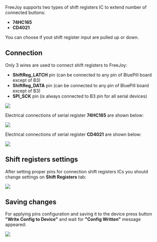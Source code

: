 FreeJoy supports two types of shift registers IC to extend number of connected buttons: 

* **74HC165**
* **CD4021**

You can choose if yout shift register input are pulled up or down.

## Connection

Only 3 wires are used to connect shift registers to FreeJoy:

* **ShiftReg_LATCH** pin (can be connected to any pin of BluePill board except of B3)
* **ShiftReg_DATA** pin (can be connected to any pin of BluePill board except of B3)
* **SPI_SCK** pin (is always connected to B3 pin for all serial devices)

<img src="https://d.radikal.ru/d43/2001/6d/b46fe0d8b06e.png"/>

Electrical connections of serial register **74HC165** are shown below:

<img src="https://a.radikal.ru/a17/2001/2b/bcf0240c12fc.jpg"/>

Electrical connections of serial register **CD4021** are shown below:

<img src="https://c.radikal.ru/c21/2001/48/e6c6ed1fced3.jpg"/>

## Shift registers settings

After setting proper pins for connection shift registers ICs you should change settings on **Shift Registers** tab:

<img src="https://yadi.sk/i/Osa8WNQ7Lh8B6g"/>

## Saving changes

For applying pins configuration and saving it to the device press button **"Write Config to Device"** and wait for **"Config Written"** message appeared:

<img src="https://d.radikal.ru/d33/2001/03/d9b2a553a823.png"/>
